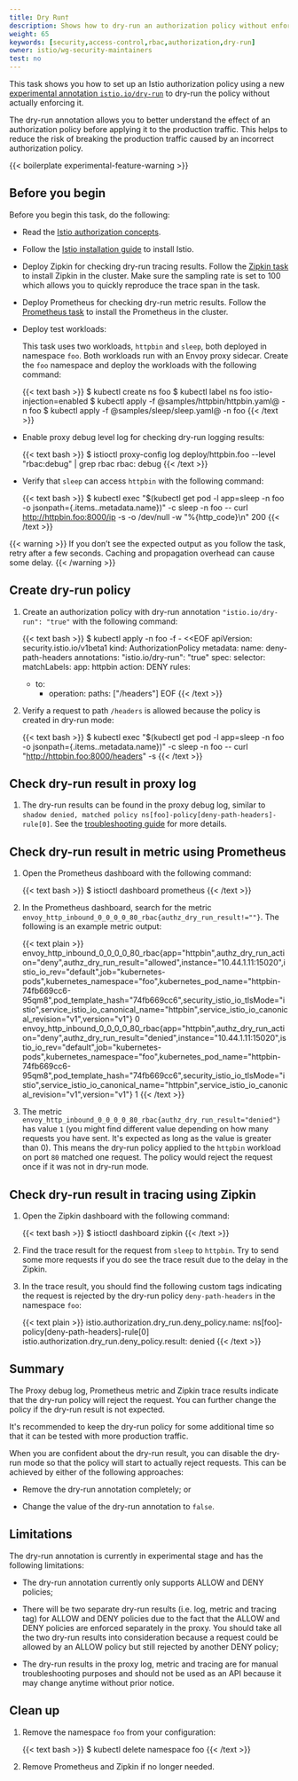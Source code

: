 ```yaml
---
title: Dry Run†
description: Shows how to dry-run an authorization policy without enforcing it.
weight: 65
keywords: [security,access-control,rbac,authorization,dry-run]
owner: istio/wg-security-maintainers
test: no
---
```


This task shows you how to set up an Istio authorization policy using a new [experimental annotation `istio.io/dry-run`](/docs/reference/config/annotations/)
to dry-run the policy without actually enforcing it.

The dry-run annotation allows you to better understand the effect of an authorization policy before applying it to
the production traffic. This helps to reduce the risk of breaking the production traffic caused by an incorrect authorization policy.

{{< boilerplate experimental-feature-warning >}}

## Before you begin

Before you begin this task, do the following:

* Read the [Istio authorization concepts](/docs/concepts/security/#authorization).

* Follow the [Istio installation guide](/docs/setup/install/istioctl/) to install Istio.

* Deploy Zipkin for checking dry-run tracing results. Follow the [Zipkin task](/docs/tasks/observability/distributed-tracing/zipkin/)
  to install Zipkin in the cluster. Make sure the sampling rate is set to 100 which allows you to quickly reproduce the trace span in the task.

* Deploy Prometheus for checking dry-run metric results. Follow the [Prometheus task](/docs/tasks/observability/metrics/querying-metrics/)
  to install the Prometheus in the cluster.

* Deploy test workloads:

    This task uses two workloads, `httpbin` and `sleep`, both deployed in namespace `foo`.
    Both workloads run with an Envoy proxy sidecar. Create the `foo` namespace and deploy the workloads with the following command:

    {{< text bash >}}
    $ kubectl create ns foo
    $ kubectl label ns foo istio-injection=enabled
    $ kubectl apply -f @samples/httpbin/httpbin.yaml@ -n foo
    $ kubectl apply -f @samples/sleep/sleep.yaml@ -n foo
    {{< /text >}}

* Enable proxy debug level log for checking dry-run logging results:

    {{< text bash >}}
    $ istioctl proxy-config log deploy/httpbin.foo --level "rbac:debug" | grep rbac
    rbac: debug
    {{< /text >}}

* Verify that `sleep` can access `httpbin` with the following command:

    {{< text bash >}}
    $ kubectl exec "$(kubectl get pod -l app=sleep -n foo -o jsonpath={.items..metadata.name})" -c sleep -n foo -- curl http://httpbin.foo:8000/ip -s -o /dev/null -w "%{http_code}\n"
    200
    {{< /text >}}

{{< warning >}}
If you don’t see the expected output as you follow the task, retry after a few seconds.
Caching and propagation overhead can cause some delay.
{{< /warning >}}

## Create dry-run policy

1. Create an authorization policy with dry-run annotation `"istio.io/dry-run": "true"` with the following command:

    {{< text bash >}}
    $ kubectl apply -n foo -f - <<EOF
    apiVersion: security.istio.io/v1beta1
    kind: AuthorizationPolicy
    metadata:
      name: deny-path-headers
      annotations:
        "istio.io/dry-run": "true"
    spec:
      selector:
        matchLabels:
          app: httpbin
      action: DENY
      rules:
      - to:
        - operation:
            paths: ["/headers"]
    EOF
    {{< /text >}}

1. Verify a request to path `/headers` is allowed because the policy is created in dry-run mode:

    {{< text bash >}}
    $ kubectl exec "$(kubectl get pod -l app=sleep -n foo -o jsonpath={.items..metadata.name})" -c sleep -n foo -- curl "http://httpbin.foo:8000/headers" -s
    {{< /text >}}

## Check dry-run result in proxy log

1. The dry-run results can be found in the proxy debug log, similar to `shadow denied, matched policy ns[foo]-policy[deny-path-headers]-rule[0]`.
   See the [troubleshooting guide](/docs/ops/common-problems/security-issues/#ensure-proxies-enforce-policies-correctly) for more details.

## Check dry-run result in metric using Prometheus

1. Open the Prometheus dashboard with the following command:

    {{< text bash >}}
    $ istioctl dashboard prometheus
    {{< /text >}}

1. In the Prometheus dashboard, search for the metric `envoy_http_inbound_0_0_0_0_80_rbac{authz_dry_run_result!=""}`. The
   following is an example metric output:

    {{< text plain >}}
    envoy_http_inbound_0_0_0_0_80_rbac{app="httpbin",authz_dry_run_action="deny",authz_dry_run_result="allowed",instance="10.44.1.11:15020",istio_io_rev="default",job="kubernetes-pods",kubernetes_namespace="foo",kubernetes_pod_name="httpbin-74fb669cc6-95qm8",pod_template_hash="74fb669cc6",security_istio_io_tlsMode="istio",service_istio_io_canonical_name="httpbin",service_istio_io_canonical_revision="v1",version="v1"} 0
    envoy_http_inbound_0_0_0_0_80_rbac{app="httpbin",authz_dry_run_action="deny",authz_dry_run_result="denied",instance="10.44.1.11:15020",istio_io_rev="default",job="kubernetes-pods",kubernetes_namespace="foo",kubernetes_pod_name="httpbin-74fb669cc6-95qm8",pod_template_hash="74fb669cc6",security_istio_io_tlsMode="istio",service_istio_io_canonical_name="httpbin",service_istio_io_canonical_revision="v1",version="v1"}  1
    {{< /text >}}

1. The metric `envoy_http_inbound_0_0_0_0_80_rbac{authz_dry_run_result="denied"}` has value `1` (you might find different
   value depending on how many requests you have sent. It's expected as long as the value is greater than 0).
   This means the dry-run policy applied to the `httpbin` workload on port `80` matched one request. The policy would
   reject the request once if it was not in dry-run mode.

## Check dry-run result in tracing using Zipkin

1. Open the Zipkin dashboard with the following command:

    {{< text bash >}}
    $ istioctl dashboard zipkin
    {{< /text >}}

1. Find the trace result for the request from `sleep` to `httpbin`. Try to send some more requests if you do see the trace
   result due to the delay in the Zipkin.

1. In the trace result, you should find the following custom tags indicating the request is rejected by the dry-run policy
   `deny-path-headers` in the namespace `foo`:

    {{< text plain >}}
    istio.authorization.dry_run.deny_policy.name: ns[foo]-policy[deny-path-headers]-rule[0]
    istio.authorization.dry_run.deny_policy.result: denied
    {{< /text >}}

## Summary

The Proxy debug log, Prometheus metric and Zipkin trace results indicate that the dry-run policy will reject the request.
You can further change the policy if the dry-run result is not expected.

It's recommended to keep the dry-run policy for some additional time so that it can be tested with more production traffic.

When you are confident about the dry-run result, you can disable the dry-run mode so that the policy will start to actually
reject requests. This can be achieved by either of the following approaches:

* Remove the dry-run annotation completely; or

* Change the value of the dry-run annotation to `false`.

## Limitations

The dry-run annotation is currently in experimental stage and has the following limitations:

* The dry-run annotation currently only supports ALLOW and DENY policies;

* There will be two separate dry-run results (i.e. log, metric and tracing tag) for ALLOW and DENY policies due to the fact
  that the ALLOW and DENY policies are enforced separately in the proxy. You should take all the two dry-run results into
  consideration because a request could be allowed by an ALLOW policy but still rejected by another DENY policy;

* The dry-run results in the proxy log, metric and tracing are for manual troubleshooting purposes and should not be used
  as an API because it may change anytime without prior notice.

## Clean up

1. Remove the namespace `foo` from your configuration:

    {{< text bash >}}
    $ kubectl delete namespace foo
    {{< /text >}}

1. Remove Prometheus and Zipkin if no longer needed.
